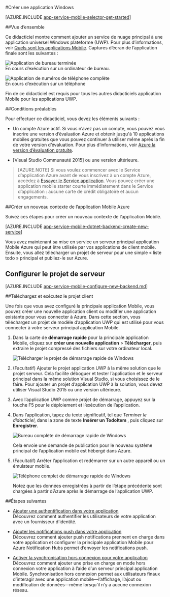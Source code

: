 <properties
    pageTitle="Créer une plateforme de Windows universel (UWP) qui utilise dans des applications mobiles | Microsoft Azure"
    description="Suivez ce didacticiel pour l’utilisation de l’application mobile Azure les serveurs principaux pour le développement d’application universel Windows plateforme (UWP) dans c#, Visual Basic ou JavaScript."
    services="app-service\mobile"
    documentationCenter="windows"
    authors="adrianhall"
    manager="erikre"
    editor=""/>

<tags
    ms.service="app-service-mobile"
    ms.workload="mobile"
    ms.tgt_pltfrm="mobile-windows"
    ms.devlang="dotnet"
    ms.topic="hero-article"
    ms.date="10/01/2016"
    ms.author="adrianha"/>

#<a name="create-a-windows-app"></a>Créer une application Windows

[AZURE.INCLUDE [app-service-mobile-selector-get-started](../../includes/app-service-mobile-selector-get-started.md)]

##<a name="overview"></a>Vue d’ensemble

Ce didacticiel montre comment ajouter un service de nuage principal à une application universel Windows plateforme (UWP). Pour plus d’informations, voir [Quels sont les applications Mobile](app-service-mobile-value-prop.md). Captures d’écran de l’application finale sont les suivantes :

![Application de bureau terminée](./media/app-service-mobile-windows-store-dotnet-get-started/mobile-quickstart-completed-desktop.png)   
En cours d’exécution sur un ordinateur de bureau. 

![Application de numéros de téléphone complète](./media/app-service-mobile-windows-store-dotnet-get-started/mobile-quickstart-completed.png)  
En cours d’exécution sur un téléphone

Fin de ce didacticiel est requis pour tous les autres didacticiels application Mobile pour les applications UWP. 

##<a name="prerequisites"></a>Conditions préalables

Pour effectuer ce didacticiel, vous devez les éléments suivants :

* Un compte Azure actif. Si vous n’avez pas un compte, vous pouvez vous inscrire une version d’évaluation Azure et obtenir jusqu'à 10 applications mobiles gratuites que vous pouvez continuer à utiliser même après la fin de votre version d’évaluation. Pour plus d’informations, voir [Azure la version d’évaluation gratuite](https://azure.microsoft.com/pricing/free-trial/).

* [Visual Studio Communauté 2015] ou une version ultérieure.

>[AZURE.NOTE] Si vous voulez commencer avec le Service d’application Azure avant de vous inscrivez à un compte Azure, accédez à [Essayer le Service application](https://tryappservice.azure.com/?appServiceName=mobile). Vous pouvez créer une application mobile starter courte immédiatement dans le Service d’application : aucune carte de crédit obligatoire et aucun engagements.

##<a name="create-a-new-azure-mobile-app-backend"></a>Créer un nouveau contexte de l’application Mobile Azure

Suivez ces étapes pour créer un nouveau contexte de l’application Mobile.

[AZURE.INCLUDE [app-service-mobile-dotnet-backend-create-new-service](../../includes/app-service-mobile-dotnet-backend-create-new-service.md)]

Vous avez maintenant sa mise en service un serveur principal application Mobile Azure qui peut être utilisée par vos applications de client mobile. Ensuite, vous allez télécharger un projet de serveur pour une simple « liste todo » principal et publiez-le sur Azure.

## <a name="configure-the-server-project"></a>Configurer le projet de serveur

[AZURE.INCLUDE [app-service-mobile-configure-new-backend.md](../../includes/app-service-mobile-configure-new-backend.md)]

##<a name="download-and-run-the-client-project"></a>Téléchargez et exécutez le projet client

Une fois que vous avez configuré la principale application Mobile, vous pouvez créer une nouvelle application client ou modifier une application existante pour vous connecter à Azure. Dans cette section, vous téléchargez un projet de modèle d’application UWP qui est utilisé pour vous connecter à votre serveur principal application Mobile.

1. Dans la carte de **démarrage rapide** pour la principale application Mobile, cliquez sur **créer une nouvelle application** > **Télécharger**, puis extraire le projet compressé des fichiers sur votre ordinateur local.

    ![Télécharger le projet de démarrage rapide de Windows](./media/app-service-mobile-windows-store-dotnet-get-started/mobile-app-windows-quickstart.png)

3. (Facultatif) Ajouter le projet application UWP à la même solution que le projet serveur. Cela facilite déboguer et tester l’application et le serveur principal dans la même solution Visual Studio, si vous choisissez de le faire. Pour ajouter un projet d’application UWP à la solution, vous devez utiliser Visual Studio 2015 ou une version ultérieure.

4. Avec l’application UWP comme projet de démarrage, appuyez sur la touche F5 pour le déploiement et l’exécution de l’application.

5. Dans l’application, tapez du texte significatif, tel que *Terminer le didacticiel*, dans la zone de texte **Insérer un TodoItem** , puis cliquez sur **Enregistrer**.

    ![Bureau complète de démarrage rapide de Windows](./media/app-service-mobile-windows-store-dotnet-get-started/mobile-quickstart-startup.png)

    Cela envoie une demande de publication pour le nouveau système principal de l’application mobile est hébergé dans Azure.

6. (Facultatif) Arrêter l’application et redémarrer sur un autre appareil ou un émulateur mobile.

    ![Téléphone complet de démarrage rapide de Windows](./media/app-service-mobile-windows-store-dotnet-get-started/mobile-quickstart-completed.png)

    Notez que les données enregistrées à partir de l’étape précédente sont chargées à partir d’Azure après le démarrage de l’application UWP. 

##<a name="next-steps"></a>Étapes suivantes

* [Ajouter une authentification dans votre application](app-service-mobile-windows-store-dotnet-get-started-users.md)  
  Découvrez comment authentifier les utilisateurs de votre application avec un fournisseur d’identité.

* [Ajouter les notifications push dans votre application](app-service-mobile-windows-store-dotnet-get-started-push.md)  
  Découvrez comment ajouter push notifications prennent en charge dans votre application et configurer la principale application Mobile pour Azure Notification Hubs permet d’envoyer les notifications push.

* [Activer la synchronisation hors connexion pour votre application](app-service-mobile-windows-store-dotnet-get-started-offline-data.md)  
  Découvrez comment ajouter une prise en charge en mode hors connexion votre application à l’aide d’un serveur principal application Mobile. Synchronisation hors connexion permet aux utilisateurs finaux d’interagir avec une application mobile&mdash;l’affichage, l’ajout ou modification de données&mdash;même lorsqu’il n’y a aucune connexion réseau.

<!-- Anchors. -->
<!-- Images. -->
<!-- URLs. -->
[Mobile App SDK]: http://go.microsoft.com/fwlink/?LinkId=257545
[Azure portal]: https://portal.azure.com/
[Communauté Visual Studio 2015]: https://go.microsoft.com/fwLink/p/?LinkID=534203
